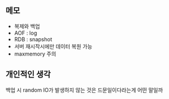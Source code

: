 ## 메모
- 복제와 백업
- AOF : log
- RDB : snapshot
- 서버 재시작시에만 데이터 복원 가능
- maxmemory 주의

## 개인적인 생각
백업 시 random IO가 발생하지 않는 것은 드문일이다라는게 어떤 말일까